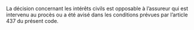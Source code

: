 La décision concernant les intérêts civils est opposable à l’assureur qui est intervenu au procès ou a été avisé dans les conditions prévues par l’article 437 du présent code.